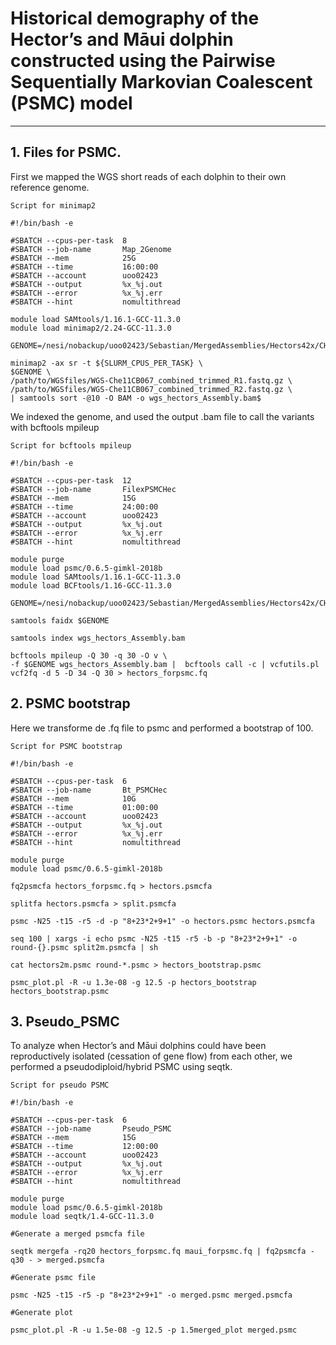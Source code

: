 # Historical demography of the Hector’s and Māui dolphin constructed using the Pairwise Sequentially Markovian Coalescent (PSMC) model
---
## 1. Files for PSMC. 
First we mapped the WGS short reads of each dolphin to their own reference genome.

`Script for minimap2`
```
#!/bin/bash -e

#SBATCH --cpus-per-task  8
#SBATCH --job-name       Map_2Genome
#SBATCH --mem            25G
#SBATCH --time           16:00:00
#SBATCH --account        uoo02423
#SBATCH --output         %x_%j.out
#SBATCH --error          %x_%j.err
#SBATCH --hint           nomultithread

module load SAMtools/1.16.1-GCC-11.3.0
module load minimap2/2.24-GCC-11.3.0

GENOME=/nesi/nobackup/uoo02423/Sebastian/MergedAssemblies/Hectors42x/CHROMOSOME_GENOME/hectors_aut_genome.fasta

minimap2 -ax sr -t ${SLURM_CPUS_PER_TASK} \
$GENOME \
/path/to/WGSfiles/WGS-Che11CB067_combined_trimmed_R1.fastq.gz \
/path/to/WGSfiles/WGS-Che11CB067_combined_trimmed_R2.fastq.gz \
| samtools sort -@10 -O BAM -o wgs_hectors_Assembly.bam$
```

We indexed the genome, and used the output .bam file to call the variants with bcftools mpileup

`Script for bcftools mpileup`
```
#!/bin/bash -e

#SBATCH --cpus-per-task  12
#SBATCH --job-name       FilexPSMCHec
#SBATCH --mem            15G
#SBATCH --time           24:00:00
#SBATCH --account        uoo02423
#SBATCH --output         %x_%j.out
#SBATCH --error          %x_%j.err
#SBATCH --hint           nomultithread

module purge
module load psmc/0.6.5-gimkl-2018b
module load SAMtools/1.16.1-GCC-11.3.0
module load BCFtools/1.16-GCC-11.3.0

GENOME=/nesi/nobackup/uoo02423/Sebastian/MergedAssemblies/Hectors42x/CHROMOSOME_GENOME/hectors_aut_genome.fasta

samtools faidx $GENOME

samtools index wgs_hectors_Assembly.bam

bcftools mpileup -Q 30 -q 30 -O v \
-f $GENOME wgs_hectors_Assembly.bam |  bcftools call -c | vcfutils.pl vcf2fq -d 5 -D 34 -Q 30 > hectors_forpsmc.fq
```

## 2. PSMC bootstrap
Here we transforme de .fq file to psmc and performed a bootstrap of 100.

`Script for PSMC bootstrap`
```
#!/bin/bash -e

#SBATCH --cpus-per-task  6
#SBATCH --job-name       Bt_PSMCHec
#SBATCH --mem            10G
#SBATCH --time           01:00:00
#SBATCH --account        uoo02423
#SBATCH --output         %x_%j.out
#SBATCH --error          %x_%j.err
#SBATCH --hint           nomultithread

module purge
module load psmc/0.6.5-gimkl-2018b

fq2psmcfa hectors_forpsmc.fq > hectors.psmcfa

splitfa hectors.psmcfa > split.psmcfa

psmc -N25 -t15 -r5 -d -p "8+23*2+9+1" -o hectors.psmc hectors.psmcfa

seq 100 | xargs -i echo psmc -N25 -t15 -r5 -b -p "8+23*2+9+1" -o round-{}.psmc split2m.psmcfa | sh

cat hectors2m.psmc round-*.psmc > hectors_bootstrap.psmc

psmc_plot.pl -R -u 1.3e-08 -g 12.5 -p hectors_bootstrap hectors_bootstrap.psmc
```


## 3. Pseudo_PSMC
To analyze when Hector’s and Māui dolphins could have been reproductively isolated (cessation of gene flow) from each other, we performed a pseudodiploid/hybrid PSMC using seqtk.

`Script for pseudo PSMC`
```
#!/bin/bash -e

#SBATCH --cpus-per-task  6
#SBATCH --job-name       Pseudo_PSMC
#SBATCH --mem            15G
#SBATCH --time           12:00:00
#SBATCH --account        uoo02423
#SBATCH --output         %x_%j.out
#SBATCH --error          %x_%j.err
#SBATCH --hint           nomultithread

module purge
module load psmc/0.6.5-gimkl-2018b
module load seqtk/1.4-GCC-11.3.0

#Generate a merged psmcfa file
 
seqtk mergefa -rq20 hectors_forpsmc.fq maui_forpsmc.fq | fq2psmcfa -q30 - > merged.psmcfa

#Generate psmc file
 
psmc -N25 -t15 -r5 -p "8+23*2+9+1" -o merged.psmc merged.psmcfa
 
#Generate plot
 
psmc_plot.pl -R -u 1.5e-08 -g 12.5 -p 1.5merged_plot merged.psmc
```
